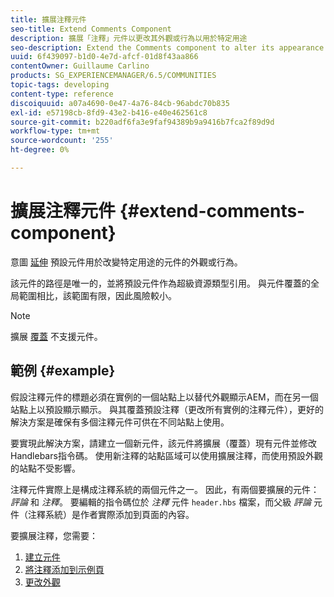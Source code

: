 ```yaml
---
title: 擴展注釋元件
seo-title: Extend Comments Component
description: 擴展「注釋」元件以更改其外觀或行為以用於特定用途
seo-description: Extend the Comments component to alter its appearance or behavior for specific uses
uuid: 6f439097-b1d0-4e7d-afcf-01d8f43aa866
contentOwner: Guillaume Carlino
products: SG_EXPERIENCEMANAGER/6.5/COMMUNITIES
topic-tags: developing
content-type: reference
discoiquuid: a07a4690-0e47-4a76-84cb-96abdc70b835
exl-id: e57198cb-8fd9-43e2-b416-e40e462561c8
source-git-commit: b220adf6fa3e9faf94389b9a9416b7fca2f89d9d
workflow-type: tm+mt
source-wordcount: '255'
ht-degree: 0%

---
```


# 擴展注釋元件  {#extend-comments-component}

意圖 [延伸](client-customize.md#extensions) 預設元件用於改變特定用途的元件的外觀或行為。

該元件的路徑是唯一的，並將預設元件作為超級資源類型引用。 與元件覆蓋的全局範圍相比，該範圍有限，因此風險較小。

>[!NOTE]
>
>擴展 [覆蓋](client-customize.md#overlays) 不支援元件。

## 範例 {#example}

假設注釋元件的標題必須在實例的一個站點上以替代外觀顯示AEM，而在另一個站點上以預設顯示顯示。 與其覆蓋預設注釋（更改所有實例的注釋元件），更好的解決方案是確保有多個注釋元件可供在不同站點上使用。

要實現此解決方案，請建立一個新元件，該元件將擴展（覆蓋）現有元件並修改Handlebars指令碼。 使用新注釋的站點區域可以使用擴展注釋，而使用預設外觀的站點不受影響。

注釋元件實際上是構成注釋系統的兩個元件之一。 因此，有兩個要擴展的元件： *評論* 和 *注釋*。 要編輯的指令碼位於 *注釋* 元件 `header.hbs` 檔案，而父級 *評論* 元件（注釋系統）是作者實際添加到頁面的內容。

要擴展注釋，您需要：

1. [建立元件](extend-create-components.md)
1. [將注釋添加到示例頁](extend-sample-page.md)
1. [更改外觀](extend-alter-appearance.md)
